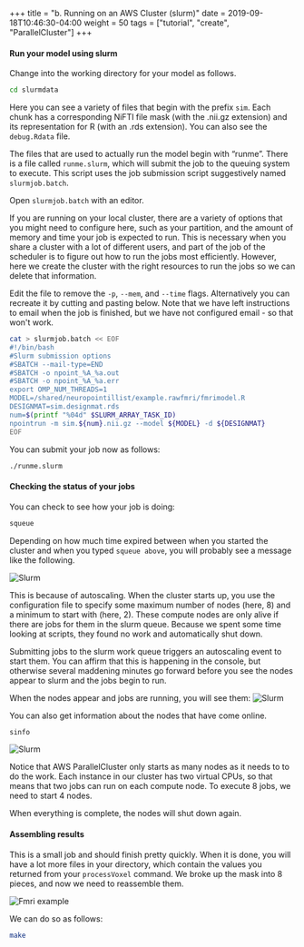 +++
title = "b. Running on an AWS Cluster (slurm)"
date = 2019-09-18T10:46:30-04:00
weight = 50
tags = ["tutorial", "create", "ParallelCluster"]
+++

#### Run your model using slurm

Change into the working directory for your model as follows.

```bash
cd slurmdata
```

Here you can see a variety of files that begin with the prefix
`sim`. Each chunk has a corresponding NiFTI file mask (with the
.nii.gz extension) and its representation for R (with an .rds
extension). You can also see the `debug.Rdata` file.

The files that are used to actually run the model begin with
“runme”. 
There is  a file called `runme.slurm`, which will submit the
job to the queuing system to execute. This script uses the job submission script suggestively named `slurmjob.batch`. 

Open `slurmjob.batch` with an editor.

If you are running on your local cluster, there are a variety of
options that you might need to configure here, such as your partition,
and the amount of memory and time your job is expected to run. This is
necessary when you share a cluster with a lot of different users, and
part of the job of the scheduler is to figure out how to run the jobs
most efficiently. However, here we create the cluster with the right
resources to run the jobs so we can delete that information.

Edit the file to remove the `-p`, `--mem`, and `--time` flags. Alternatively you can recreate it by cutting and pasting below. Note that we have left instructions to email when the job is finished, but we have not configured email - so that won't work.

```bash
cat > slurmjob.batch << EOF
#!/bin/bash
#Slurm submission options
#SBATCH --mail-type=END
#SBATCH -o npoint_%A_%a.out
#SBATCH -o npoint_%A_%a.err
export OMP_NUM_THREADS=1
MODEL=/shared/neuropointillist/example.rawfmri/fmrimodel.R
DESIGNMAT=sim.designmat.rds
num=$(printf "%04d" $SLURM_ARRAY_TASK_ID)
npointrun -m sim.${num}.nii.gz --model ${MODEL} -d ${DESIGNMAT}
EOF
```

You can submit your job now as follows:
```bash
./runme.slurm
```

#### Checking the status of your jobs
You can check to see how your job is doing:

```bash
squeue
```

Depending on how much time expired between when you started the
cluster and when you typed `squeue above`, you will probably see a
message like the following.


![Slurm](/images/neuropoint/slurmdrain.png)

This is because of autoscaling. When the cluster starts up, you
use the configuration file to specify some maximum number of nodes (here, 8) and a minimum to start
with (here, 2). These compute nodes are only alive if there are jobs
for them in the slurm queue. Because we spent some time looking at
scripts, they found no work and automatically shut down.

Submitting jobs to the slurm work queue triggers an autoscaling event
to start them. You can affirm that this is happening in the
console, but otherwise several maddening minutes go forward before you
see the nodes appear to slurm and the jobs begin to run.

When the nodes appear and jobs are running, you will see them:
![Slurm](/images/neuropoint/slurmrunning.png)

You can also get information about the nodes that have come online.
```bash
sinfo
```

![Slurm](/images/neuropoint/sinfo.png)

Notice that AWS ParallelCluster only starts as many nodes as it
needs to to do the work. Each instance in our cluster has two virtual
CPUs, so that means that two jobs can run on each compute node. To
execute 8 jobs, we need to start 4 nodes.

When everything is complete, the nodes will shut down again. 


#### Assembling results
This is a small job and should finish pretty quickly. When it is done, you will have a lot more files in your directory, which contain the values you returned from your `processVoxel` command. We broke up the mask into 8 pieces, and now we need to reassemble them.

![Fmri example](/images/neuropoint/fmriexampledone.png)

We can do so as follows:
```bash
make
```

